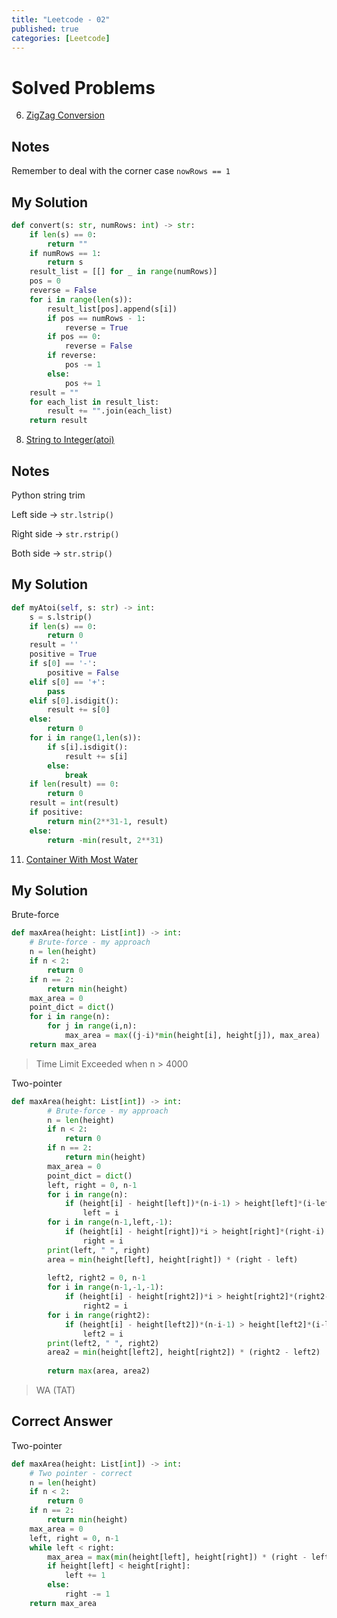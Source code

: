 ```yaml
---
title: "Leetcode - 02"
published: true
categories: [Leetcode]
---
```




# Solved Problems

6. [ZigZag Conversion](https://leetcode.com/problems/zigzag-conversion/)



## Notes

Remember to deal with the corner case `nowRows == 1`



## My Solution

```python
def convert(s: str, numRows: int) -> str:
    if len(s) == 0:
        return ""
    if numRows == 1:
        return s
    result_list = [[] for _ in range(numRows)]
    pos = 0
    reverse = False
    for i in range(len(s)):
        result_list[pos].append(s[i])
        if pos == numRows - 1:
            reverse = True
        if pos == 0:
            reverse = False
        if reverse:
            pos -= 1
        else:
            pos += 1    
    result = ""
    for each_list in result_list:
        result += "".join(each_list)
    return result
```





8. [String to Integer(atoi)](https://leetcode.com/problems/string-to-integer-atoi/)



## Notes

Python string trim

Left side -> `str.lstrip()`

Right side -> `str.rstrip()`

Both side -> `str.strip()`



## My Solution

```python
def myAtoi(self, s: str) -> int:
    s = s.lstrip()
    if len(s) == 0:
        return 0
    result = ''
    positive = True
    if s[0] == '-':
        positive = False
    elif s[0] == '+':
        pass
    elif s[0].isdigit():
    	result += s[0]
    else:
        return 0
    for i in range(1,len(s)):
        if s[i].isdigit():
            result += s[i]
        else:
            break    
    if len(result) == 0:
        return 0
    result = int(result)
    if positive:
        return min(2**31-1, result)
    else:
        return -min(result, 2**31)
```



11. [Container With Most Water](https://leetcode.com/problems/container-with-most-water/)



## My Solution

Brute-force

```python
def maxArea(height: List[int]) -> int:
    # Brute-force - my approach
    n = len(height)
    if n < 2:
        return 0
    if n == 2:
        return min(height)
    max_area = 0
    point_dict = dict()
    for i in range(n):
        for j in range(i,n):
            max_area = max((j-i)*min(height[i], height[j]), max_area)            
    return max_area
```

> Time Limit Exceeded when n > 4000



Two-pointer

```python
def maxArea(height: List[int]) -> int:
        # Brute-force - my approach
        n = len(height)
        if n < 2:
            return 0
        if n == 2:
            return min(height)
        max_area = 0
        point_dict = dict()
        left, right = 0, n-1
        for i in range(n):
            if (height[i] - height[left])*(n-i-1) > height[left]*(i-left):
                left = i
        for i in range(n-1,left,-1):
            if (height[i] - height[right])*i > height[right]*(right-i):
                right = i
        print(left, " ", right)
        area = min(height[left], height[right]) * (right - left)
        
        left2, right2 = 0, n-1
        for i in range(n-1,-1,-1):
            if (height[i] - height[right2])*i > height[right2]*(right2-i):
                right2 = i
        for i in range(right2):
            if (height[i] - height[left2])*(n-i-1) > height[left2]*(i-left2):
                left2 = i
        print(left2, " ", right2)
        area2 = min(height[left2], height[right2]) * (right2 - left2)
        
        return max(area, area2)
```

> WA        (TAT)



## Correct Answer

Two-pointer

```python
def maxArea(height: List[int]) -> int:
    # Two pointer - correct
    n = len(height)
    if n < 2:
        return 0
    if n == 2:
        return min(height)
    max_area = 0
    left, right = 0, n-1        
    while left < right:
        max_area = max(min(height[left], height[right]) * (right - left), max_area)
        if height[left] < height[right]:
            left += 1
        else:
            right -= 1
    return max_area
```

